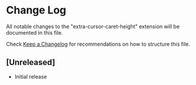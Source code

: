 # Change Log

All notable changes to the "extra-cursor-caret-height" extension will be documented in this file.

Check [Keep a Changelog](http://keepachangelog.com/) for recommendations on how to structure this file.

## [Unreleased]

- Initial release